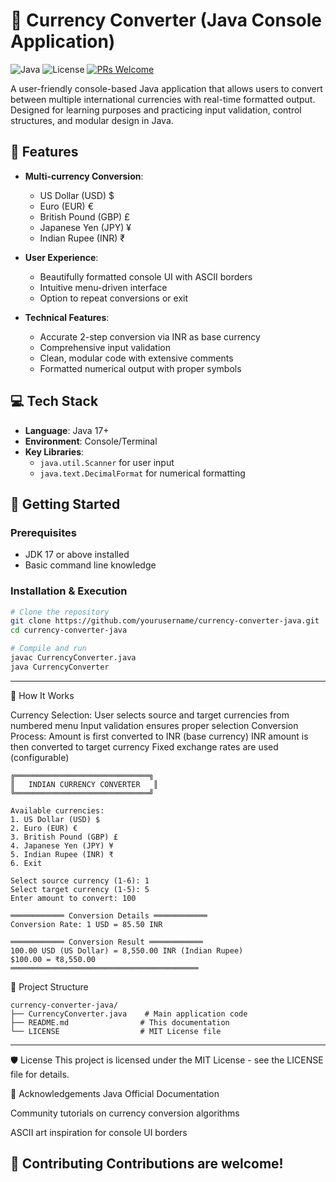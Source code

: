 # 💱 Currency Converter (Java Console Application)

![Java](https://img.shields.io/badge/Java-17%2B-blue)
![License](https://img.shields.io/badge/License-MIT-green)
[![PRs Welcome](https://img.shields.io/badge/PRs-welcome-brightgreen.svg)](https://github.com/yourusername/student-grade-calculator/pulls)

A user-friendly console-based Java application that allows users to convert between multiple international currencies with real-time formatted output. Designed for learning purposes and practicing input validation, control structures, and modular design in Java.

## 📌 Features

- **Multi-currency Conversion**:
  - US Dollar (USD) $
  - Euro (EUR) €
  - British Pound (GBP) £
  - Japanese Yen (JPY) ¥
  - Indian Rupee (INR) ₹

- **User Experience**:
  - Beautifully formatted console UI with ASCII borders
  - Intuitive menu-driven interface
  - Option to repeat conversions or exit

- **Technical Features**:
  - Accurate 2-step conversion via INR as base currency
  - Comprehensive input validation
  - Clean, modular code with extensive comments
  - Formatted numerical output with proper symbols

## 💻 Tech Stack

- **Language**: Java 17+
- **Environment**: Console/Terminal
- **Key Libraries**:
  - `java.util.Scanner` for user input
  - `java.text.DecimalFormat` for numerical formatting

## 🚀 Getting Started

### Prerequisites
- JDK 17 or above installed
- Basic command line knowledge

### Installation & Execution

```bash
# Clone the repository
git clone https://github.com/yourusername/currency-converter-java.git
cd currency-converter-java

# Compile and run
javac CurrencyConverter.java
java CurrencyConverter

```

---
🧠 How It Works

Currency Selection:
User selects source and target currencies from numbered menu
Input validation ensures proper selection
Conversion Process:
Amount is first converted to INR (base currency)
INR amount is then converted to target currency
Fixed exchange rates are used (configurable)

```
╔══════════════════════════════╗
║   INDIAN CURRENCY CONVERTER   ║
╚══════════════════════════════╝

Available currencies:
1. US Dollar (USD) $
2. Euro (EUR) €
3. British Pound (GBP) £
4. Japanese Yen (JPY) ¥
5. Indian Rupee (INR) ₹
6. Exit

Select source currency (1-6): 1
Select target currency (1-5): 5
Enter amount to convert: 100

════════════ Conversion Details ════════════
Conversion Rate: 1 USD = 85.50 INR

════════════ Conversion Result ════════════
100.00 USD (US Dollar) = 8,550.00 INR (Indian Rupee)
$100.00 = ₹8,550.00
══════════════════════════════════════════
```
📂 Project Structure
```
currency-converter-java/
├── CurrencyConverter.java    # Main application code
├── README.md                # This documentation
└── LICENSE                  # MIT License file
```
---

🛡️ License
This project is licensed under the MIT License - see the LICENSE file for details.

🙌 Acknowledgements
Java Official Documentation

Community tutorials on currency conversion algorithms

ASCII art inspiration for console UI borders

🤝 Contributing
Contributions are welcome!
---

